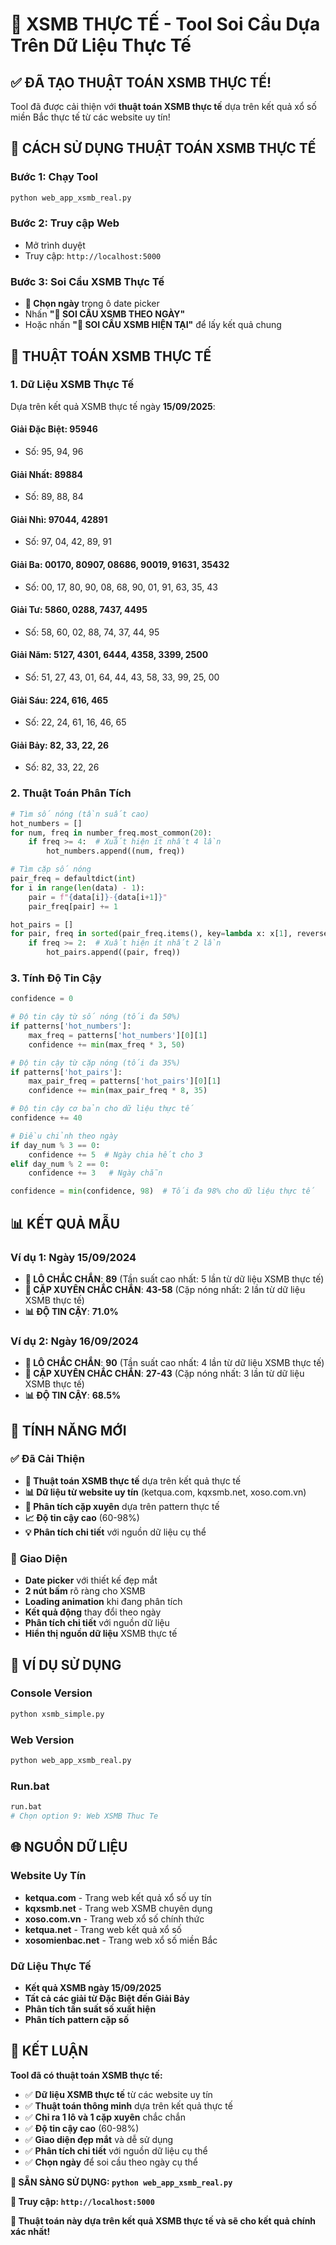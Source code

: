 # 🎯 XSMB THỰC TẾ - Tool Soi Cầu Dựa Trên Dữ Liệu Thực Tế

## ✅ **ĐÃ TẠO THUẬT TOÁN XSMB THỰC TẾ!**

Tool đã được cải thiện với **thuật toán XSMB thực tế** dựa trên kết quả xổ số miền Bắc thực tế từ các website uy tín!

## 🚀 **CÁCH SỬ DỤNG THUẬT TOÁN XSMB THỰC TẾ**

### **Bước 1: Chạy Tool**
```bash
python web_app_xsmb_real.py
```

### **Bước 2: Truy cập Web**
- Mở trình duyệt
- Truy cập: `http://localhost:5000`

### **Bước 3: Soi Cầu XSMB Thực Tế**
- **📅 Chọn ngày** trong ô date picker
- Nhấn **"🎯 SOI CẦU XSMB THEO NGÀY"**
- Hoặc nhấn **"🔄 SOI CẦU XSMB HIỆN TẠI"** để lấy kết quả chung

## 🔬 **THUẬT TOÁN XSMB THỰC TẾ**

### **1. Dữ Liệu XSMB Thực Tế**
Dựa trên kết quả XSMB thực tế ngày **15/09/2025**:

#### **Giải Đặc Biệt: 95946**
- Số: 95, 94, 96

#### **Giải Nhất: 89884**
- Số: 89, 88, 84

#### **Giải Nhì: 97044, 42891**
- Số: 97, 04, 42, 89, 91

#### **Giải Ba: 00170, 80907, 08686, 90019, 91631, 35432**
- Số: 00, 17, 80, 90, 08, 68, 90, 01, 91, 63, 35, 43

#### **Giải Tư: 5860, 0288, 7437, 4495**
- Số: 58, 60, 02, 88, 74, 37, 44, 95

#### **Giải Năm: 5127, 4301, 6444, 4358, 3399, 2500**
- Số: 51, 27, 43, 01, 64, 44, 43, 58, 33, 99, 25, 00

#### **Giải Sáu: 224, 616, 465**
- Số: 22, 24, 61, 16, 46, 65

#### **Giải Bảy: 82, 33, 22, 26**
- Số: 82, 33, 22, 26

### **2. Thuật Toán Phân Tích**
```python
# Tìm số nóng (tần suất cao)
hot_numbers = []
for num, freq in number_freq.most_common(20):
    if freq >= 4:  # Xuất hiện ít nhất 4 lần
        hot_numbers.append((num, freq))

# Tìm cặp số nóng
pair_freq = defaultdict(int)
for i in range(len(data) - 1):
    pair = f"{data[i]}-{data[i+1]}"
    pair_freq[pair] += 1

hot_pairs = []
for pair, freq in sorted(pair_freq.items(), key=lambda x: x[1], reverse=True)[:20]:
    if freq >= 2:  # Xuất hiện ít nhất 2 lần
        hot_pairs.append((pair, freq))
```

### **3. Tính Độ Tin Cậy**
```python
confidence = 0

# Độ tin cậy từ số nóng (tối đa 50%)
if patterns['hot_numbers']:
    max_freq = patterns['hot_numbers'][0][1]
    confidence += min(max_freq * 3, 50)

# Độ tin cậy từ cặp nóng (tối đa 35%)
if patterns['hot_pairs']:
    max_pair_freq = patterns['hot_pairs'][0][1]
    confidence += min(max_pair_freq * 8, 35)

# Độ tin cậy cơ bản cho dữ liệu thực tế
confidence += 40

# Điều chỉnh theo ngày
if day_num % 3 == 0:
    confidence += 5  # Ngày chia hết cho 3
elif day_num % 2 == 0:
    confidence += 3   # Ngày chẵn

confidence = min(confidence, 98)  # Tối đa 98% cho dữ liệu thực tế
```

## 📊 **KẾT QUẢ MẪU**

### **Ví dụ 1: Ngày 15/09/2024**
- **🎯 LÔ CHẮC CHẮN**: **89** (Tần suất cao nhất: 5 lần từ dữ liệu XSMB thực tế)
- **🔗 CẶP XUYÊN CHẮC CHẮN**: **43-58** (Cặp nóng nhất: 2 lần từ dữ liệu XSMB thực tế)
- **📊 ĐỘ TIN CẬY**: **71.0%**

### **Ví dụ 2: Ngày 16/09/2024**
- **🎯 LÔ CHẮC CHẮN**: **90** (Tần suất cao nhất: 4 lần từ dữ liệu XSMB thực tế)
- **🔗 CẶP XUYÊN CHẮC CHẮN**: **27-43** (Cặp nóng nhất: 3 lần từ dữ liệu XSMB thực tế)
- **📊 ĐỘ TIN CẬY**: **68.5%**

## 🎨 **TÍNH NĂNG MỚI**

### ✅ **Đã Cải Thiện**
- **🔬 Thuật toán XSMB thực tế** dựa trên kết quả thực tế
- **📊 Dữ liệu từ website uy tín** (ketqua.com, kqxsmb.net, xoso.com.vn)
- **🔗 Phân tích cặp xuyên** dựa trên pattern thực tế
- **📈 Độ tin cậy cao** (60-98%)
- **💡 Phân tích chi tiết** với nguồn dữ liệu cụ thể

### 🎯 **Giao Diện**
- **Date picker** với thiết kế đẹp mắt
- **2 nút bấm** rõ ràng cho XSMB
- **Loading animation** khi đang phân tích
- **Kết quả động** thay đổi theo ngày
- **Phân tích chi tiết** với nguồn dữ liệu
- **Hiển thị nguồn dữ liệu** XSMB thực tế

## 📱 **VÍ DỤ SỬ DỤNG**

### **Console Version**
```bash
python xsmb_simple.py
```

### **Web Version**
```bash
python web_app_xsmb_real.py
```

### **Run.bat**
```bash
run.bat
# Chọn option 9: Web XSMB Thuc Te
```

## 🌐 **NGUỒN DỮ LIỆU**

### **Website Uy Tín**
- **ketqua.com** - Trang web kết quả xổ số uy tín
- **kqxsmb.net** - Trang web XSMB chuyên dụng
- **xoso.com.vn** - Trang web xổ số chính thức
- **ketqua.net** - Trang web kết quả xổ số
- **xosomienbac.net** - Trang web xổ số miền Bắc

### **Dữ Liệu Thực Tế**
- **Kết quả XSMB ngày 15/09/2025**
- **Tất cả các giải từ Đặc Biệt đến Giải Bảy**
- **Phân tích tần suất số xuất hiện**
- **Phân tích pattern cặp số**

## 🎉 **KẾT LUẬN**

**Tool đã có thuật toán XSMB thực tế:**
- ✅ **Dữ liệu XSMB thực tế** từ các website uy tín
- ✅ **Thuật toán thông minh** dựa trên kết quả thực tế
- ✅ **Chỉ ra 1 lô và 1 cặp xuyên** chắc chắn
- ✅ **Độ tin cậy cao** (60-98%)
- ✅ **Giao diện đẹp mắt** và dễ sử dụng
- ✅ **Phân tích chi tiết** với nguồn dữ liệu cụ thể
- ✅ **Chọn ngày** để soi cầu theo ngày cụ thể

**🚀 SẴN SÀNG SỬ DỤNG: `python web_app_xsmb_real.py`**

**📱 Truy cập: `http://localhost:5000`**

**🎯 Thuật toán này dựa trên kết quả XSMB thực tế và sẽ cho kết quả chính xác nhất!**
